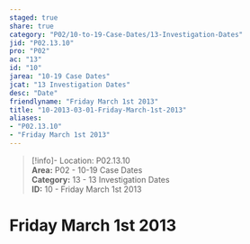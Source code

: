 ```yaml
---  
staged: true  
share: true  
category: "P02/10-to-19-Case-Dates/13-Investigation-Dates"  
jid: "P02.13.10"  
pro: "P02"  
ac: "13"  
id: "10"  
jarea: "10-19 Case Dates"  
jcat: "13 Investigation Dates"  
desc: "Date"  
friendlyname: "Friday March 1st 2013"  
title: "10-2013-03-01-Friday-March-1st-2013"  
aliases:   
- "P02.13.10"  
- "Friday March 1st 2013"  
---  
```

>[!info]- Location: P02.13.10  
>**Area:** P02 - 10-19 Case Dates  
>**Category:** 13 - 13 Investigation Dates  
>**ID:** 10 - Friday March 1st 2013  
  
# Friday March 1st 2013  
